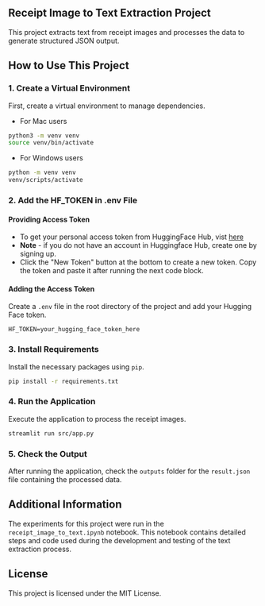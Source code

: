 ## Receipt Image to Text Extraction Project

This project extracts text from receipt images and processes the data to generate structured JSON output.

## How to Use This Project

### 1. Create a Virtual Environment

First, create a virtual environment to manage dependencies.

- For Mac users
```bash
python3 -m venv venv
source venv/bin/activate
```

- For Windows users
```bash
python -m venv venv
venv/scripts/activate
```

### 2. Add the HF_TOKEN in .env File

#### Providing Access Token

- To get your personal access token from HuggingFace Hub, vist [here](https://huggingface.co/settings/tokens)
- **Note** - if you do not have an account in Huggingface Hub, create one by signing up.
- Click the "New Token" button at the bottom to create a new token. Copy the token and paste it after running the next code block.

#### Adding the Access Token

Create a `.env` file in the root directory of the project and add your Hugging Face token.

```
HF_TOKEN=your_hugging_face_token_here
```

### 3. Install Requirements

Install the necessary packages using `pip`.

```bash
pip install -r requirements.txt
```

### 4. Run the Application

Execute the application to process the receipt images.

```bash
streamlit run src/app.py
```

### 5. Check the Output

After running the application, check the `outputs` folder for the `result.json` file containing the processed data.

## Additional Information

The experiments for this project were run in the `receipt_image_to_text.ipynb` notebook. This notebook contains detailed steps and code used during the development and testing of the text extraction process.

## License

This project is licensed under the MIT License.